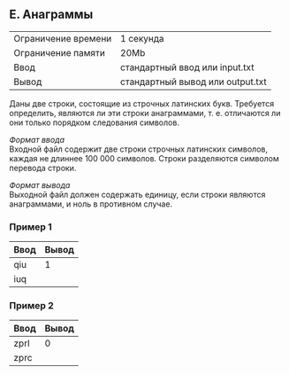 ## E. Анаграммы
|                     |                                  |
| ------------------- | -------------------------------- |
| Ограничение времени | 1 секунда                        |
| Ограничение памяти  | 20Mb                             |
| Ввод                | стандартный ввод или input.txt   |
| Вывод               | стандартный вывод или output.txt |

Даны две строки, состоящие из строчных латинских букв. Требуется определить, являются ли эти строки анаграммами, т. е. отличаются ли они только порядком следования символов.

*Формат ввода*  
Входной файл содержит две строки строчных латинских символов, каждая не длиннее 100 000 символов. Строки разделяются символом перевода строки.

*Формат вывода*  
Выходной файл должен содержать единицу, если строки являются анаграммами, и ноль в противном случае.

### Пример 1
| Ввод | Вывод |
| ---- | ----- |
| qiu  | 1     |
| iuq  |       |

### Пример 2
| Ввод | Вывод |
| ---- | ----- |
| zprl | 0     |
| zprc |       |
